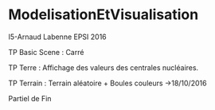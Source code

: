 # ModelisationEtVisualisation

I5-Arnaud Labenne EPSI 2016

TP Basic Scene : Carré

TP Terre : Affichage des valeurs des centrales nucléaires.

TP Terrain : Terrain aléatoire + Boules couleurs ->18/10/2016

Partiel de Fin
